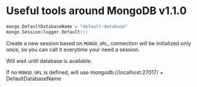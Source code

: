 # Useful tools around MongoDB v1.1.0

```go
mongo.DefaultDatabaseName = "default-database"
mongo.Session(logger.Default())
```

Create a new session based on `MONGO_URL`, connection will be initialized only
once, so you can call it everytime your need a session. 

Will wait until database is available.

If no `MONGO_URL` is defined, will use mongodb://localhost:27017/ + DefaultDatabaseName
